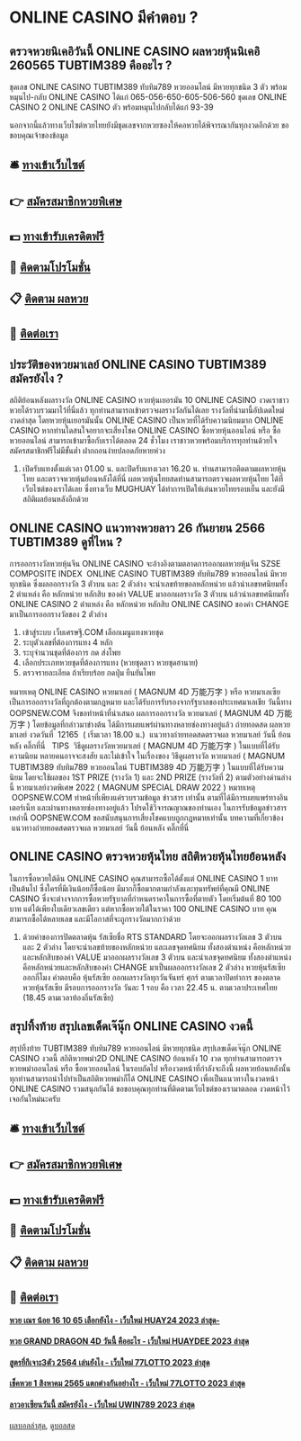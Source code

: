 # ONLINE CASINO มีคำตอบ ?
## ตรวจหวยนิเคอิวันนี้ ONLINE CASINO ผลหวยหุ้นนิเคอิ 260565 TUBTIM389 คืออะไร ?
ชุดเลข ONLINE CASINO TUBTIM389 ทับทิม789 หวยออนไลน์ มีหวยทุกชนิด 3 ตัว พร้อมหมุนไป-กลับ ONLINE CASINO ได้แก่
065-056-650-605-506-560
ชุดเลข ONLINE CASINO 2 ONLINE CASINO ตัว พร้อมหมุนไปกลับได้แก่
93-39

นอกจากนี้แล้วทางเว็บไซต์หวยไทยยังมีชุดเลขจากหวยซองให้คอหวยได้พิจารณากันทุกงวดอีกด้วย
ขอขอบคุณเจ้าของข้อมูล

## 🛎 [ทางเข้าเว็บไซต์](https://bit.ly/3BG5bNw)
## 👉 [สมัครสมาชิกหวยพิเศษ](https://bit.ly/3BG5bNw)
## 💵 [ทางเข้ารับเครดิตฟรี](https://bit.ly/3C3mvgS)
## 👑 [ติดตามโปรโมชั่น](https://bit.ly/3C3mvgS)
## 📋 [ติดตาม ผลหวย](https://bit.ly/3C3mvgS)
## 📱 [ติดต่อเรา](https://bit.ly/3C3mvgS)

## ประวัติของหวยมาเลย์ ONLINE CASINO TUBTIM389 สมัครยังไง ?
สถิติย้อนหลังผลรางวัล ONLINE CASINO หวยหุ้นเยอรมัน 10 ONLINE CASINO งวดเราชาวหวยได้รวบรวมมาไว้ที่นี่แล้ว ทุกท่านสามารถเข้าตรวจผลรางวัลกันได้เลย รางวัลที่นำมานี้อัปเดตใหม่งวดล่าสุด โดยหวยหุ้นเยอรมันนั้น ONLINE CASINO เป็นหวยที่ได้รับความนิยมมาก ONLINE CASINO หากท่านใดสนใจอยากจะเสี่ยงโชค ONLINE CASINO ซื้อหวยหุ้นออนไลน์ หรือ ซื้อหวยออนไลน์ สามารถเข้ามาซื้อกับเราได้ตลอด 24 ชั่วโมง เราชาวหวยพร้อมบริการทุกท่านด้วยใจ สมัครสมาชิกฟรีไม่มีขั้นต่ำ ฝากถอนง่ายปลอดภัยหายห่วง
1. เปิดรับแทงตั้งแต่เวลา 01.00 น. และปิดรับแทงเวลา 16.20 น. ท่านสามารถติดตามผลหวยหุ้นไทย และตรวจหวยหุ้นย้อนหลังได้ที่นี่ ผลหวยหุ้นไทยสดท่านสามารถตรวจผลหวยหุ้นไทย ได้ที่เว็บไซต์ของเราได้เลย ซึ่งทางเว็บ MUGHUAY ได้ทำการเปิดให้เล่นหวยไทยรอบเย็น และยังมีสถิติผลย้อนหลังอีกด้วย

## ONLINE CASINO แนวทางหวยลาว 26 กันยายน 2566 TUBTIM389 ดูที่ไหน ?
การออกรางวัลหวยหุ้นจีน ONLINE CASINO จะอ้างอิงตามตลาดการออกผลหวยหุ้นจีน SZSE COMPOSITE INDEX  ONLINE CASINO TUBTIM389 ทับทิม789 หวยออนไลน์ มีหวยทุกชนิด ซึ่งผลออกรางวัล 3 ตัวบน และ 2 ตัวล่าง จะนำเลขท้ายขอลหลักหน่วย แล้วนำเลขทศนิยมทั้ง 2 ตำแหล่ง คือ หลักหน่วย หลักสิบ ของค่า VALUE มาออกผลรางวัล 3 ตัวบน แล้วนำเลขทศนิยมทั้ง ONLINE CASINO 2 ตำแหล่ง คือ หลักหน่วย หลักสิบ ONLINE CASINO ของค่า CHANGE มาเป็นการออกรางวัลของ 2 ตัวล่าง
1. เข้าสู่ระบบ เว็บเศรษฐี.COM เลือกเมนูแทงหวยชุด
2. ระบุตัวเลขที่ต้องการแทง 4 หลัก
3. ระบุจำนวนชุดที่ต้องการ กด ส่งโพย
4. เลือกประเภทหวยชุดที่ต้องการแทง (หวยชุดลาว หวยชุดฮานาย)
5. ตรวจรายละเอียด ถ้าเรียบร้อย กดปุ่ม ยืนยันโพย

หมายเหตุ ONLINE CASINO หวยมาเลย์ ( MAGNUM 4D 万能万字 ) หรือ หวยมาเลเซีย เป็นการออกรางวัลที่ถูกต้องตามกฎหมาย และได้รับการรับรองจากรัฐบาลของประเทศมาเลเชีย
วันนี้ทาง OOPSNEW.COM จึงขอทำหน้าที่นำเสนอ ผลการออกรางวัล หวยมาเลย์ ( MAGNUM 4D 万能万字 ) โดยข้อมูลที่กล่าวมาข่างต้น ได้มีการเผยแพร่ผ่านทางหลายช่องทางอยู่แล้ว
ถ่ายทอดสด ผลหวยมาเลย์ งวดวันที่  12165  ( เริ่มเวลา 18.00 น.)
 แนวทางถ่ายทอดสดตรวจผล หวยมาเลย์ วันนี้ ย้อนหลัง คลิ๊กที่นี่  
TIPS  วิธีดูผลรางวัลหวยมาเลย์ ( MAGNUM 4D 万能万字 ) ในแบบที่ได้รับความนิยม
หลายคนอาจจะสงสัย และไม่เข้าใจ ในเรื่องของ วิธีดูผลรางวัล หวยมาเลย์ ( MAGNUM TUBTIM389 ทับทิม789 หวยออนไลน์ TUBTIM389 4D 万能万字 ) ในแบบที่ได้รับความนิยม โดยจะใช้ผลของ 1ST PRIZE (รางวัล 1) และ 2ND PRIZE (รางวัลที่ 2) ตามตัวอย่างด่านล่างนี้
หวยมาเลย์งวดพิเศษ 2022 ( MAGNUM SPECIAL DRAW 2022 )
หมายเหตุ  OOPSNEW.COM ทำหน้าที่เพียงแค่รวบรวมข้อมูล ข่าวสาร เท่านั้น ตามที่ได้มีการเผยแพร่ทางอินเตอร์เน็ท และผ่านทางหลายช่องทางอยู่แล้ว โปรดใช้วิจารณญาณของท่านเอง ในการรับข้อมูลข่าวสารเหล่านี้ OOPSNEW.COM ขอสนับสนุนการเสี่ยงโชคแบบถูกกฎหมายเท่านั้น
บทความที่เกี่ยวข้อง
 แนวทางถ่ายทอดสดตรวจผล หวยมาเลย์ วันนี้ ย้อนหลัง คลิ๊กที่นี่  

## ONLINE CASINO ตรวจหวยหุ้นไทย สถิติหวยหุ้นไทยย้อนหลัง
ในการซื้อหวยใต้ดิน ONLINE CASINO คุณสามารถซื้อได้ตั้งแต่ ONLINE CASINO 1 บาทเป็นต้นไป ซึ่งใครที่มีเงินน้อยก็ซื้อน้อย มีมากก็ซื้อมากตามกำลังและทุนทรัพย์ที่คุณมี ONLINE CASINO ซึ่งจะต่างจากการซื้อหวยรัฐบาลที่กำหนดราคาในการซื้อที่ตายตัว โดยเริ่มต้นที่ 80 100 บาท แต่ได้เพียงใบเดียวเลขเดียว แต่หากซื้อหวยใต้ในราคา 100 ONLINE CASINO บาท คุณสามารถซื้อได้หลายเลข และมีโอกาสที่จะถูกรางวัลมากกว่าด้วย
1. ด้วยค่าของการปิดตลาดหุ้น รัสเซียชื่อ RTS STANDARD โดยจะออกผลรางวัลเลข 3 ตัวบน และ 2 ตัวล่าง โดยจะนำเลขท้ายของหลักหน่วย และเลขจุดทศนิยม ทั้งสองตำแหน่ง คือหลักหน่วยและหลักสิบของค่า VALUE มาออกผลรางวัลเลข 3 ตัวบน และนำเลขจุดทศนิยม ทั้งสองตำแหน่ง คือหลักหน่วยและหลักสิบของค่า CHANGE มาเป็นผลออกรางวัลเลข 2 ตัวล่าง หวยหุ้นรัสเซียออกกี่โมง คำตอบคือ หุ้นรัสเซีย ออกผลรางวัลทุกวันจันทร์ ศุกร์ ตามเวลาปิดทำการ ของตลาดหวยหุ้นรัสเซีย มีรอบการออกรางวัล วันละ 1 รอบ คือ เวลา 22.45 น. ตามเวลาประเทศไทย (18.45 ตามเวลาท้องถิ่นรัสเซีย)

## สรุปทิ้งท้าย สรุปเลขเด็ดเจ๊นุ๊ก ONLINE CASINO งวดนี้
สรุปทิ้งท้าย TUBTIM389 ทับทิม789 หวยออนไลน์ มีหวยทุกชนิด สรุปเลขเด็ดเจ๊นุ๊ก ONLINE CASINO งวดนี้ สถิติหวยพม่า2D ONLINE CASINO ย้อนหลัง 10 งวด ทุกท่านสามารถตรวจหวยพม่าออนไลน์ หรือ ซื้อหวยออนไลน์ ในรอบถัดไป หรืองวดหน้าที่กำลังจะถึงนี้ ผลหวยย้อนหลังนั้น ทุกท่านสามารถนำไปทำเป็นสถิติหวยพม่าก็ได้ ONLINE CASINO เพื่อเป็นแนวทางในงวดหน้า ONLINE CASINO รวมสนุกกันได้ ขอขอบคุณทุกท่านที่ติดตามเว็บไซต์ของเรามาตลอด งวดหน้าไว้เจอกันใหม่นะครับ

## 🛎 [ทางเข้าเว็บไซต์](https://bit.ly/3BG5bNw)
## 👉 [สมัครสมาชิกหวยพิเศษ](https://bit.ly/3BG5bNw)
## 💵 [ทางเข้ารับเครดิตฟรี](https://bit.ly/3C3mvgS)
## 👑 [ติดตามโปรโมชั่น](https://bit.ly/3C3mvgS)
## 📋 [ติดตาม ผลหวย](https://bit.ly/3C3mvgS)
## 📱 [ติดต่อเรา](https://bit.ly/3C3mvgS)

#### [หวย เณร น้อย 16 10 65 เลือกยังไง - เว็บใหม่ HUAY24 2023 ล่าสุด-](https://atom.io/themes/หวย%20เณร%20น้อย%2016%2010%2065%20เลือกยังไง%20-%20เว็บใหม่%20huay24%202023%20ล่าสุด-)
#### [หวย GRAND DRAGON 4D วันนี้ คืออะไร - เว็บใหม่ HUAYDEE 2023 ล่าสุด](https://atom.io/themes/หวย%20grand%20dragon%204d%20วันนี้%20คืออะไร%20-%20เว็บใหม่%20huaydee%202023%20ล่าสุด)
#### [สูตรยี่กีเจาะ3ตัว 2564 เล่นยังไง - เว็บใหม่ 77LOTTO 2023 ล่าสุด](https://atom.io/themes/สูตรยี่กีเจาะ3ตัว%202564%20เล่นยังไง%20-%20เว็บใหม่%2077lotto%202023%20ล่าสุด)
#### [เช็คหวย 1 สิงหาคม 2565 แตกต่างกันอย่างไร - เว็บใหม่ 77LOTTO 2023 ล่าสุด](https://atom.io/themes/เช็คหวย%201%20สิงหาคม%202565%20แตกต่างกันอย่างไร%20-%20เว็บใหม่%2077lotto%202023%20ล่าสุด)
#### [ลาวอาเซียนวันนี้ สมัครยังไง - เว็บใหม่ UWIN789 2023 ล่าสุด](https://atom.io/themes/ลาวอาเซียนวันนี้%20สมัครยังไง%20-%20เว็บใหม่%20uwin789%202023%20ล่าสุด)

[ผลบอลล่าสุด](https://siamsport.tv "ผลบอลล่าสุด"), [ดูบอลสด](https://siamsport.tv/ดูบอลสด "ดูบอลสด")